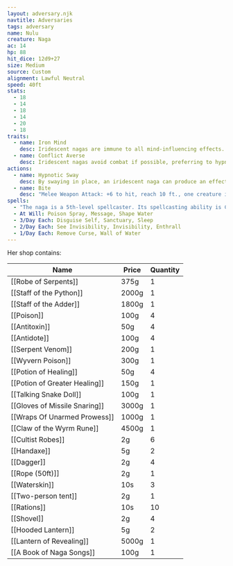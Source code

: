 ```yaml
---
layout: adversary.njk
navtitle: Adversaries
tags: adversary
name: Nulu
creature: Naga
ac: 14
hp: 88
hit_dice: 12d9+27
size: Medium
source: Custom
alignment: Lawful Neutral
speed: 40ft
stats:
  - 18
  - 14
  - 18
  - 14
  - 20
  - 18
traits:
  - name: Iron Mind
    desc: Iridescent nagas are immune to all mind-influencing effects.
  - name: Conflict Averse
    desc: Iridescent nagas avoid combat if possible, preferring to hypnotize their foes and suggest other courses of action. Should hostilities ensue, iridescent nagas prefer the high ground, where they can employ their spells and hypnotic swaying while staying out of their foes' reach.
actions:
  - name: Hypnotic Sway 
    desc: By swaying in place, an iridescent naga can produce an effect like that of the hypnotism spell that affects every creature within 30 feet. The save DC 18 Charisma to resist.
  - name: Bite
    desc: "Melee Weapon Attack: +6 to hit, reach 10 ft., one creature in the snake's space. Hit: 15 (2d8+8) piercing damage plus 5 (1d6) poison damage."
spells:
  - "The naga is a 5th-level spellcaster. Its spellcasting ability is Charisma (spell save DC 12, +4 to hit with spell attacks). The snake has following spells prepared:"
  - At Will: Poison Spray, Message, Shape Water
  - 3/Day Each: Disguise Self, Sanctuary, Sleep
  - 2/Day Each: See Invisibility, Invisibility, Enthrall
  - 1/Day Each: Remove Curse, Wall of Water
---
```


Her shop contains:

| Name                          | Price | Quantity |
| ----------------------------- | ----- | -------- |
| [[Robe of Serpents]]          | 375g  | 1        |
| [[Staff of the Python]]       | 2000g | 1        |
| [[Staff of the Adder]]        | 1800g | 1        |
| [[Poison]]                    | 100g  | 4        |
| [[Antitoxin]]                 | 50g   | 4        |
| [[Antidote]]                  | 100g  | 4        |
| [[Serpent Venom]]             | 200g  | 1        |
| [[Wyvern Poison]]             | 300g  | 1        |
| [[Potion of Healing]]         | 50g   | 4        |
| [[Potion of Greater Healing]] | 150g  | 1        |
| [[Talking Snake Doll]]        | 100g  | 1        |
| [[Gloves of Missile Snaring]] | 3000g | 1        |
| [[Wraps Of Unarmed Prowess]]  | 1000g | 1        |
| [[Claw of the Wyrm Rune]]     | 4500g | 1        |
| [[Cultist Robes]]             | 2g    | 6        |
| [[Handaxe]]                   | 5g    | 2        |
| [[Dagger]]                    | 2g    | 4        |
| [[Rope (50ft)]]               | 2g    | 1        |
| [[Waterskin]]                 | 10s   | 3        |
| [[Two-person tent]]           | 2g    | 1        |
| [[Rations]]                   | 10s   | 10       |
| [[Shovel]]                    | 2g    | 4        |
| [[Hooded Lantern]]            | 5g    | 2        |
| [[Lantern of Revealing]]      | 5000g | 1        |
| [[A Book of Naga Songs]]      | 100g  | 1        |
